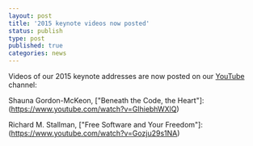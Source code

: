 ```yaml
---
layout: post
title: '2015 keynote videos now posted'
status: publish
type: post
published: true
categories: news
---
```


Videos of our 2015 keynote addresses are now posted on our
[YouTube](https://www.youtube.com/user/SeaglOrg) channel:

Shauna Gordon-McKeon, ["Beneath the Code, the Heart"]:
(https://www.youtube.com/watch?v=GlhiebhWXlQ)

Richard M. Stallman, ["Free Software and Your Freedom"]:
(https://www.youtube.com/watch?v=Gozju29s1NA)

